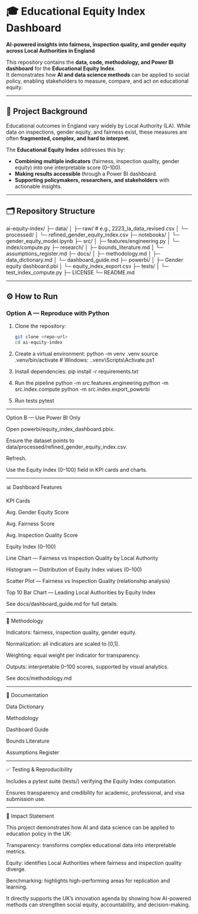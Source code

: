 # 🎓 Educational Equity Index Dashboard

**AI-powered insights into fairness, inspection quality, and gender equity across Local Authorities in England**  

This repository contains the **data, code, methodology, and Power BI dashboard** for the **Educational Equity Index**.  
It demonstrates how **AI and data science methods** can be applied to social policy, enabling stakeholders to measure, compare, and act on educational equity.  

---

## 📌 Project Background

Educational outcomes in England vary widely by Local Authority (LA). While data on inspections, gender equity, and fairness exist, these measures are often **fragmented, complex, and hard to interpret**.  

The **Educational Equity Index** addresses this by:  
- **Combining multiple indicators** (fairness, inspection quality, gender equity) into one interpretable score (0–100).  
- **Making results accessible** through a Power BI dashboard.  
- **Supporting policymakers, researchers, and stakeholders** with actionable insights.  

---

## 🗂 Repository Structure

ai-equity-index/
├─ data/
│ ├─ raw/ # e.g., 2223_la_data_revised.csv
│ └─ processed/
│ └─ refined_gender_equity_index.csv
├─ notebooks/
│ └─ gender_equity_model.ipynb
├─ src/
│ ├─ features/engineering.py
│ └─ index/compute.py
├─ research/
│ ├─ bounds_literature.md
│ └─ assumptions_register.md
├─ docs/
│ ├─ methodology.md
│ ├─ data_dictionary.md
│ └─ dashboard_guide.md
├─ powerbi/
│ ├─ Gender equity dashboard.pbi
│ └─ equity_index_export.csv
├─ tests/
│ └─ test_index_compute.py
├─ LICENSE
└─ README.md

---

## ⚙️ How to Run

### Option A — Reproduce with Python
1. Clone the repository:
   ```bash
   git clone <repo-url>
   cd ai-equity-index

2. Create a virtual environment:
    python -m venv .venv
   source .venv/bin/activate   # Windows: .\.venv\Scripts\Activate.ps1

3. Install dependencies:
   pip install -r requirements.txt

4. Run the pipeline
   python -m src.features.engineering
   python -m src.index.compute
   python -m src.index.export_powerbi

5. Run tests
   pytest

---
Option B — Use Power BI Only

Open powerbi/equity_index_dashboard.pbix.

Ensure the dataset points to data/processed/refined_gender_equity_index.csv.

Refresh.

Use the Equity Index (0–100) field in KPI cards and charts.

---

📊 Dashboard Features

KPI Cards

Avg. Gender Equity Score

Avg. Fairness Score

Avg. Inspection Quality Score

Equity Index (0–100)

Line Chart — Fairness vs Inspection Quality by Local Authority

Histogram — Distribution of Equity Index values (0–100)

Scatter Plot — Fairness vs Inspection Quality (relationship analysis)

Top 10 Bar Chart — Leading Local Authorities by Equity Index

See docs/dashboard_guide.md
 for full details.
 
---

🔬 Methodology

Indicators: fairness, inspection quality, gender equity.

Normalization: all indicators are scaled to [0,1].

Weighting: equal weight per indicator for transparency.

Outputs: interpretable 0–100 scores, supported by visual analytics.

See docs/methodology.md

---

📑 Documentation

Data Dictionary

Methodology

Dashboard Guide

Bounds Literature

Assumptions Register

---

✅ Testing & Reproducibility

Includes a pytest suite (tests/) verifying the Equity Index computation.

Ensures transparency and credibility for academic, professional, and visa submission use.

---

📌 Impact Statement

This project demonstrates how AI and data science can be applied to education policy in the UK:

Transparency: transforms complex educational data into interpretable metrics.

Equity: identifies Local Authorities where fairness and inspection quality diverge.

Benchmarking: highlights high-performing areas for replication and learning.

It directly supports the UK’s innovation agenda by showing how AI-powered methods can strengthen social equity, accountability, and decision-making.

